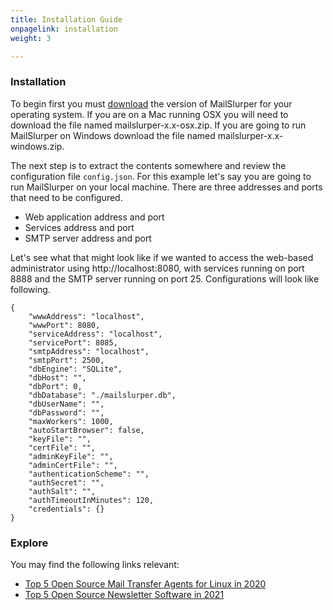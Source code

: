 ```yaml
---
title: Installation Guide
onpagelink: installation
weight: 3

---
```

### Installation

To begin first you must [download](https://github.com/mailslurper/mailslurper/releases) the version of MailSlurper for your operating system. If you are on a Mac running OSX you will need to download the file named mailslurper-x.x-osx.zip. If you are going to run MailSlurper on Windows download the file named mailslurper-x.x-windows.zip.

The next step is to extract the contents somewhere and review the configuration file `config.json`. For this example let's say you are going to run MailSlurper on your local machine. There are three addresses and ports that need to be configured.

- Web application address and port
- Services address and port
- SMTP server address and port

Let's see what that might look like if we wanted to access the web-based administrator using http://localhost:8080, with services running on port 8888 and the SMTP server running on port 25. Configurations will look like following.

```
{
	"wwwAddress": "localhost",
	"wwwPort": 8080,
	"serviceAddress": "localhost",
	"servicePort": 8085,
	"smtpAddress": "localhost",
	"smtpPort": 2500,
	"dbEngine": "SQLite",
	"dbHost": "",
	"dbPort": 0,
	"dbDatabase": "./mailslurper.db",
	"dbUserName": "",
	"dbPassword": "",
	"maxWorkers": 1000,
	"autoStartBrowser": false,
	"keyFile": "",
	"certFile": "",
	"adminKeyFile": "",
	"adminCertFile": "",
	"authenticationScheme": "",
	"authSecret": "",
	"authSalt": "",
	"authTimeoutInMinutes": 120,
	"credentials": {}
}
```


### Explore

You may find the following links relevant:
- [Top 5 Open Source Mail Transfer Agents for Linux in 2020](https://blog.containerize.com/2020/10/02/top-5-open-source-mail-transfer-agents-for-linux-in-2020/)
- [Top 5 Open Source Newsletter Software in 2021](https://blog.containerize.com/2021/04/23/top-5-open-source-newsletter-software-in-2021/)